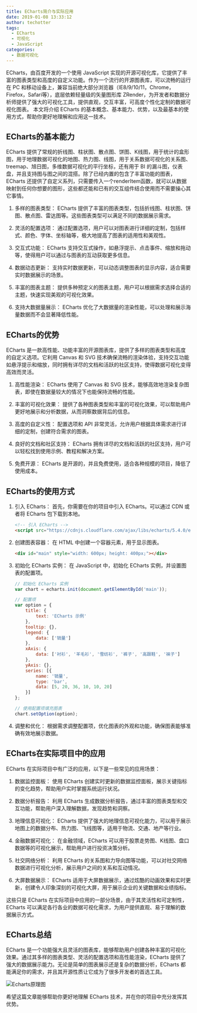 ```yaml
---
title: ECharts简介与实际应用
date: 2019-01-08 13:33:12
author: techotter
tags:
  - ECharts
  - 可视化
  - JavaScript
categories:
  - 数据可视化
---
```


ECharts，由百度开发的一个使用 JavaScript 实现的开源可视化库，它提供了丰富的图表类型和高度的自定义功能。作为一个流行的开源图表库，可以流畅的运行在 PC 和移动设备上，兼容当前绝大部分浏览器（IE8/9/10/11，Chrome，Firefox，Safari等），底层依赖轻量级的矢量图形库 ZRender，为开发者和数据分析师提供了强大的可视化工具，提供直观，交互丰富，可高度个性化定制的数据可视化图表。
本文将介绍 ECharts 的基本概念、基本能力、优势，以及最基本的使用方式，帮助你更好地理解和应用这一技术。

<!-- more -->

## ECharts的基本能力

ECharts 提供了常规的折线图、柱状图、散点图、饼图、K线图，用于统计的盒形图，用于地理数据可视化的地图、热力图、线图，用于关系数据可视化的关系图、treemap、旭日图，多维数据可视化的平行坐标，还有用于 BI 的漏斗图，仪表盘，并且支持图与图之间的混搭。除了已经内置的包含了丰富功能的图表，ECharts 还提供了自定义系列，只需要传入一个renderItem函数，就可以从数据映射到任何你想要的图形，这些都还能和已有的交互组件结合使用而不需要操心其它事情。

1. 多样的图表类型：
   ECharts 提供了丰富的图表类型，包括折线图、柱状图、饼图、散点图、雷达图等。这些图表类型可以满足不同的数据展示需求。

2. 灵活的配置选项：
   通过配置选项，用户可以对图表进行详细的定制，包括样式、颜色、字体、坐标轴等，极大地提高了图表的适用性和美观性。

3. 交互式功能：
   ECharts 支持交互式操作，如悬浮提示、点击事件、缩放和拖动等，使得用户可以通过与图表的互动获取更多信息。

4. 数据动态更新：
   支持实时数据更新，可以动态调整图表的显示内容，适合需要实时数据展示的场景。

5. 丰富的图表主题：
   提供多种预定义的图表主题，用户可以根据需求选择合适的主题，快速实现美观的可视化效果。

6. 支持大数据量展示：
   ECharts 优化了大数据量的渲染性能，可以处理和展示海量数据而不会显著降低性能。

## ECharts的优势

ECharts 是一款高性能、功能丰富的开源图表库，提供了多样的图表类型和高度的自定义选项。它利用 Canvas 和 SVG 技术确保流畅的渲染体验，支持交互功能如悬浮提示和缩放，同时拥有详尽的文档和活跃的社区支持，使得数据可视化变得高效而灵活。

1. 高性能渲染：
   ECharts 使用了 Canvas 和 SVG 技术，能够高效地渲染复杂图表，即使在数据量较大的情况下也能保持流畅的性能。

2. 丰富的可视化效果：
   提供了各种图表类型和丰富的可视化效果，可以帮助用户更好地展示和分析数据，从而洞察数据背后的信息。

3. 高度的自定义性：
   配置选项和 API 非常灵活，允许用户根据具体需求进行详细的定制，创建符合需求的图表。

4. 良好的文档和社区支持：
   ECharts 拥有详尽的文档和活跃的社区支持，用户可以轻松找到使用示例、教程和解决方案。

5. 免费开源：
   ECharts 是开源的，并且免费使用，适合各种规模的项目，降低了使用成本。

## ECharts的使用方式

1. 引入 ECharts：
   首先，你需要在你的项目中引入 ECharts。可以通过 CDN 或者将 ECharts 包下载到本地。

   ```html
   <!-- 引入 ECharts -->
   <script src="https://cdnjs.cloudflare.com/ajax/libs/echarts/5.4.0/echarts.min.js"></script>
   ```

2. 创建图表容器：
   在 HTML 中创建一个容器元素，用于显示图表。

   ```html
   <div id="main" style="width: 600px; height: 400px;"></div>
   ```

3. 初始化 ECharts 实例：
   在 JavaScript 中，初始化 ECharts 实例，并设置图表的配置项。

   ```javascript
   // 初始化 ECharts 实例
   var chart = echarts.init(document.getElementById('main'));

   // 配置项
   var option = {
       title: {
           text: 'ECharts 示例'
       },
       tooltip: {},
       legend: {
           data: ['销量']
       },
       xAxis: {
           data: ['衬衫', '羊毛衫', '雪纺衫', '裤子', '高跟鞋', '袜子']
       },
       yAxis: {},
       series: [{
           name: '销量',
           type: 'bar',
           data: [5, 20, 36, 10, 10, 20]
       }]
   };

   // 使用配置项填充图表
   chart.setOption(option);
   ```

4. 调整和优化：
   根据需求调整配置项，优化图表的外观和功能，确保图表能够准确有效地展示数据。

## ECharts在实际项目中的应用

ECharts 在实际项目中有广泛的应用，以下是一些常见的应用场景：

1. 数据监控面板：
   使用 ECharts 创建实时更新的数据监控面板，展示关键指标的变化趋势，帮助用户实时掌握系统运行状况。

2. 数据分析报告：
   利用 ECharts 生成数据分析报告，通过丰富的图表类型和交互功能，帮助用户深入理解数据，发现趋势和洞察。

3. 地理信息可视化：
   ECharts 提供了强大的地理信息可视化能力，可以用于展示地图上的数据分布、热力图、飞线图等，适用于物流、交通、地产等行业。

4. 金融数据可视化：
   在金融领域，ECharts 可以用于股票走势图、K线图、盘口数据等的可视化展示，帮助用户进行投资决策分析。

5. 社交网络分析：
   利用 ECharts 的关系图和力导向图等功能，可以对社交网络数据进行可视化分析，展示用户之间的关系和互动情况。

6. 大屏数据展示：
   ECharts 适用于大屏数据展示，通过炫酷的动画效果和实时更新，创建令人印象深刻的可视化大屏，用于展示企业的关键数据和业绩指标。

这些只是 ECharts 在实际项目中应用的一部分场景，由于其灵活性和可定制性，ECharts 可以满足各行各业的数据可视化需求，为用户提供直观、易于理解的数据展示方式。

## ECharts总结

ECharts 是一个功能强大且灵活的图表库，能够帮助用户创建各种丰富的可视化效果。通过其多样的图表类型、灵活的配置选项和高性能渲染，ECharts 提供了强大的数据展示能力。无论是简单的图表展示还是复杂的数据分析，ECharts 都能满足你的需求，并且其开源性质让它成为了很多开发者的首选工具。

![Echarts原理图](https://bashify.io/i/sBjFxX#)

希望这篇文章能够帮助你更好地理解 ECharts 技术，并在你的项目中充分发挥其优势。
